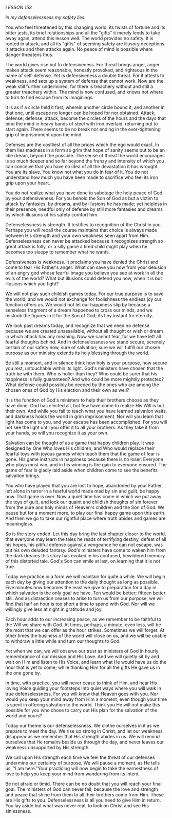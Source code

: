 *LESSON 153*

*In my defenselessness my safety lies.*

You who feel threatened by this changing world, its twists of fortune and its bitter jests, its brief relationships and all the "gifts" it merely lends to take away again, attend this lesson well. The world provides no safety. It is rooted in attack, and all its "gifts" of seeming safety are illusory deceptions. It attacks and then attacks again. No peace of mind is possible where danger threatens thus.

The world gives rise but to defensiveness. For threat brings anger, anger makes attack seem reasonable, honestly provoked, and righteous in the name of self-defense. Yet is defensiveness a double threat. For it attests to weakness, and sets up a system of defense that cannot work. Now are the weak still further undermined, for there is treachery without and still a greater treachery within. The mind is now confused, and knows not where to turn to find escape from its imaginings.

It is as if a circle held it fast, wherein another circle bound it, and another in that one, until escape no longer can be hoped for nor obtained. Attack, defense; defense, attack, become the circles of the hours and the days that bind the mind in heavy bands of steel with iron overlaid, returning but to start again. There seems to be no break nor ending in the ever-tightening grip of imprisonment upon the mind.

Defenses are the costliest of all the prices which the ego would exact. In them lies madness in a form so grim that hope of sanity seems but to be an idle dream, beyond the possible. The sense of threat the world encourages is so much deeper and so far beyond the frenzy and intensity of which you can conceive that you have no idea of all the devastation it has wrought. You are its slave. You know not what you do in fear of it. You do not understand how much you have been made to sacrifice who feel its iron grip upon your heart.

You do not realize what you have done to sabotage the holy peace of God by your defensiveness. For you behold the Son of God as but a victim to attack by fantasies, by dreams, and by illusions he has made; yet helpless in their presence, needful only of defense by still more fantasies and dreams by which illusions of his safety comfort him.

Defenselessness is strength. It testifies to recognition of the Christ in you. Perhaps you will recall the course maintains that choice is always made between His strength and your own weakness seen apart from Him. Defenselessness can never be attacked because it recognizes strength so great attack is folly, or a silly game a tired child might play when he becomes too sleepy to remember what he wants.

Defensiveness is weakness. It proclaims you have denied the Christ and come to fear His Father's anger. What can save you now from your delusion of an angry god whose fearful image you believe you see at work in all the evils of the world? What but illusions could defend you now, when it is but illusions which you fight?

We will not play such childish games today. For our true purpose is to save the world, and we would not exchange for foolishness the endless joy our function offers us. We would not let our happiness slip by because a senseless fragment of a dream happened to cross our minds, and we mistook the figures in it for the Son of God; its tiny instant for eternity.

We look past dreams today, and recognize that we need no defense because we are created unassailable, without all thought or wish or dream in which attack has any meaning. Now we cannot fear, for we have left all fearful thoughts behind. And in defenselessness we stand secure, serenely certain of our safety now, sure of salvation; sure we will fulfill our chosen purpose as our ministry extends its holy blessing through the world.

Be still a moment, and in silence think how holy is your purpose, how secure you rest, untouchable within its light. God's ministers have chosen that the truth be with them. Who is holier than they? Who could be surer that his happiness is fully guaranteed? And who could be more mightily protected? What defense could possibly be needed by the ones who are among the chosen ones of God by His election and their own as well?

It is the function of God's ministers to help their brothers choose as they have done. God has elected all, but few have come to realize His Will is but their own. And while you fail to teach what you have learned salvation waits, and darkness holds the world in grim imprisonment. Nor will you learn that light has come to you, and your escape has been accomplished. For you will not see the light until you offer it to all your brothers. As they take it from your hands, so will you recognize it as your own.

Salvation can be thought of as a game that happy children play. It was designed by One Who loves His children, and Who would replace their fearful toys with joyous games which teach them that the game of fear is gone. His game instructs in happiness because there is no loser. Everyone who plays must win, and in his winning is the gain to everyone ensured. The game of fear is gladly laid aside when children come to see the benefits salvation brings.

You who have played that you are lost to hope, abandoned by your Father, left alone in terror in a fearful world made mad by sin and guilt, be happy now. That game is over. Now a quiet time has come in which we put away the toys of guilt, and lock our quaint and childish thoughts of sin forever from the pure and holy minds of Heaven's children and the Son of God. We pause but for a moment more, to play our final happy game upon this earth. And then we go to take our rightful place where truth abides and games are meaningless.

So is the story ended. Let this day bring the last chapter closer to the world, that everyone may learn the tales he reads of terrifying destiny, defeat of all his hopes, his pitiful defense against a vengeance he can not escape, was but his own deluded fantasy. God's ministers have come to waken him from the dark dreams this story has evoked in his confused, bewildered memory of this distorted tale. God's Son can smile at last, on learning that it is not true.

Today we practice in a form we will maintain for quite a while. We will begin each day by giving our attention to the daily thought as long as possible. Five minutes now becomes the least we give to preparation for a day in which salvation is the only goal we have. Ten would be better; fifteen better still. And as distraction ceases to arise to turn us from our purpose, we will find that half an hour is too short a time to spend with God. Nor will we willingly give less at night in gratitude and joy.

Each hour adds to our increasing peace, as we remember to be faithful to the Will we share with God. At times, perhaps, a minute, even less, will be the most that we can offer as the hour strikes. Sometimes we will forget. At other times the business of the world will close on us, and we will be unable to withdraw a little while and turn our thoughts to God.

Yet when we can, we will observe our trust as ministers of God in hourly remembrance of our mission and His Love. And we will quietly sit by and wait on Him and listen to His Voice, and learn what He would have us do the hour that is yet to come; while thanking Him for all the gifts He gave us in the one gone by.

In time, with practice, you will never cease to think of Him, and hear His loving Voice guiding your footsteps into quiet ways where you will walk in true defenselessness. For you will know that Heaven goes with you. Nor would you keep your mind away from Him a moment, even though your time is spent in offering salvation to the world. Think you He will not make this possible for you who chose to carry out His plan for the salvation of the world and yours?

Today our theme is our defenselessness. We clothe ourselves in it as we prepare to meet the day. We rise up strong in Christ, and let our weakness disappear as we remember that His strength abides in us. We will remind ourselves that He remains beside us through the day, and never leaves our weakness unsupported by His strength.

We call upon His strength each time we feel the threat of our defenses undermine our certainty of purpose. We will pause a moment, as He tells us, "I am here."Your practicing will now begin to take the earnestness of love to help you keep your mind from wandering from its intent.

Be not afraid or timid. There can be no doubt that you will reach your final goal. The ministers of God can never fail, because the love and strength and peace that shine from them to all their brothers come from Him. These are His gifts to you. Defenselessness is all you need to give Him in return. You lay aside but what was never real, to look on Christ and see His sinlessness.